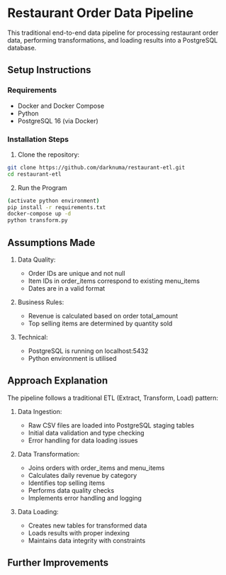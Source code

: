 # Restaurant Order Data Pipeline

This traditional end-to-end data pipeline for processing restaurant order data, performing transformations, and loading results into a PostgreSQL database.

## Setup Instructions

### Requirements

- Docker and Docker Compose
- Python
- PostgreSQL 16 (via Docker)

### Installation Steps

1. Clone the repository:

```bash
git clone https://github.com/darknuma/restaurant-etl.git
cd restaurant-etl
```

2. Run the Program

```bash
(activate python environment)
pip install -r requirements.txt
docker-compose up -d
python transform.py
```

## Assumptions Made

1. Data Quality:
   - Order IDs are unique and not null
   - Item IDs in order_items correspond to existing menu_items
   - Dates are in a valid format

2. Business Rules:
   - Revenue is calculated based on order total_amount
   - Top selling items are determined by quantity sold

3. Technical:
   - PostgreSQL is running on localhost:5432
   - Python environment is utilised

## Approach Explanation

The pipeline follows a traditional ETL (Extract, Transform, Load) pattern:

1. Data Ingestion:
   - Raw CSV files are loaded into PostgreSQL staging tables
   - Initial data validation and type checking
   - Error handling for data loading issues

2. Data Transformation:
   - Joins orders with order_items and menu_items
   - Calculates daily revenue by category
   - Identifies top selling items
   - Performs data quality checks
   - Implements error handling and logging

3. Data Loading:
   - Creates new tables for transformed data
   - Loads results with proper indexing
   - Maintains data integrity with constraints

## Further Improvements
